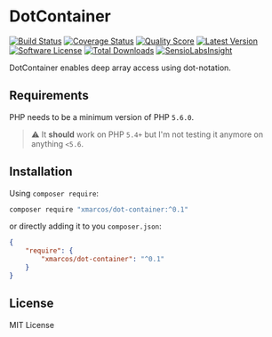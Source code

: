 # DotContainer

[![Build Status](https://img.shields.io/travis/xmarcos/DotContainer/master.svg?style=flat-square)](https://travis-ci.org/xmarcos/DotContainer)
[![Coverage Status](https://img.shields.io/scrutinizer/coverage/g/xmarcos/DotContainer/master.svg?style=flat-square)](https://scrutinizer-ci.com/g/xmarcos/DotContainer/code-structure)
[![Quality Score](https://img.shields.io/scrutinizer/g/xmarcos/DotContainer.svg?style=flat-square)](https://scrutinizer-ci.com/g/xmarcos/DotContainer)
[![Latest Version](https://img.shields.io/packagist/v/xmarcos/dot-container.svg?style=flat-square)](https://packagist.org/packages/xmarcos/dot-container)
[![Software License](https://img.shields.io/packagist/l/xmarcos/dot-container.svg?style=flat-square)](LICENSE)
[![Total Downloads](https://img.shields.io/packagist/dt/xmarcos/dot-container.svg?style=flat-square)](https://packagist.org/packages/xmarcos/dot-container)
[![SensioLabsInsight](https://insight.sensiolabs.com/projects/b101bb2e-33e7-4a4a-8976-9dc5fead524c/mini.png)](https://insight.sensiolabs.com/projects/b101bb2e-33e7-4a4a-8976-9dc5fead524c)

DotContainer enables deep array access using dot-notation.

## Requirements

PHP needs to be a minimum version of PHP `5.6.0`.

> ⚠️ It __should__ work on PHP `5.4+` but I'm not testing it anymore on anything `<5.6`.

## Installation

Using `composer require`:

```bash
composer require "xmarcos/dot-container:^0.1"
```

or directly adding it to you `composer.json`:

```json
{
    "require": {
        "xmarcos/dot-container": "^0.1"
    }
}
```

## License

MIT License
